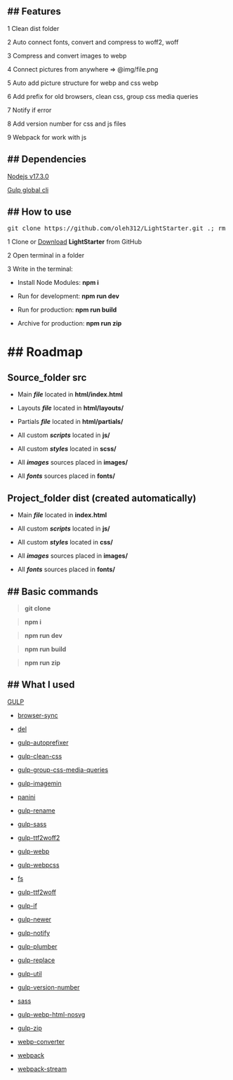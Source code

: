 ## ## Features

1 Clean dist folder

2 Auto connect fonts, convert and compress to woff2, woff

3 Compress and convert images to webp

4 Connect pictures from anywhere => @img/file.png

5 Auto add picture structure for webp and css webp

6 Add prefix for old browsers, clean css, group css media queries

7 Notify if error

8 Add version number for css and js files

9 Webpack for work with js


## ## Dependencies

<a  href="https://nodejs.org/en/">Nodejs v17.3.0</a>

<a  href="https://gulpjs.com/docs/en/getting-started/quick-start/">Gulp global cli</a>

## ## How to use

<pre>git clone https://github.com/oleh312/LightStarter.git .; rm -rf trunk .gitignore readme.md .git .gitattributes</pre>

1 Clone or <a  href="https://github.com/oleh312/LightStarter/archive/main.zip">Download</a> **LightStarter** from GitHub

2 Open terminal in a folder

3 Write in the terminal:

- Install Node Modules: **npm i**

- Run for development: **npm run dev**

- Run for production: **npm run build**

- Archive for production: **npm run zip**


# ## Roadmap

## Source_folder **src**

- Main **_file_** located in **html/index.html**

- Layouts **_file_** located in **html/layouts/**

- Partials **_file_** located in **html/partials/**

- All custom **_scripts_** located in **js/**

- All custom **_styles_** located in **scss/**

- All **_images_** sources placed in **images/**

- All **_fonts_** sources placed in **fonts/**

## Project_folder **dist** (created automatically)

- Main **_file_** located in **index.html**

- All custom **_scripts_** located in **js/**

- All custom **_styles_** located in **css/**

- All **_images_** sources placed in **images/**

- All **_fonts_** sources placed in **fonts/**

## ## Basic commands

> **git clone**

> **npm i**

> **npm run dev**

> **npm run build**

> **npm run zip**

## ## What I used

<a  href="https://gulpjs.com/">GULP</a>

   - <a  href="https://www.npmjs.com/package/browser-sync">browser-sync</a>

   - <a  href="https://www.npmjs.com/package/del">del</a>

   - <a  href="https://www.npmjs.com/package/gulp-autoprefixer">gulp-autoprefixer</a>

   - <a  href="https://www.npmjs.com/package/gulp-clean-css">gulp-clean-css</a>

   - <a  href="https://www.npmjs.com/package/gulp-group-css-media-queries">gulp-group-css-media-queries</a>

   - <a  href="https://www.npmjs.com/package/gulp-imagemin">gulp-imagemin</a>

   - <a  href="https://www.npmjs.com/package/panini">panini</a>

   - <a  href="https://www.npmjs.com/package/gulp-rename">gulp-rename</a>

   - <a  href="https://www.npmjs.com/package/gulp-sass">gulp-sass</a>

   - <a  href="https://www.npmjs.com/package/gulp-ttf2woff2">gulp-ttf2woff2</a>

   - <a  href="https://www.npmjs.com/package/gulp-webp">gulp-webp</a>

   - <a  href="https://www.npmjs.com/package/gulp-webpcss">gulp-webpcss</a>

   - <a  href="https://www.npmjs.com/package/fs">fs</a>

   - <a  href="https://www.npmjs.com/package/gulp-ttf2woff">gulp-ttf2woff</a>

   - <a  href="https://www.npmjs.com/package/gulp-if">gulp-if</a>

   - <a  href="https://www.npmjs.com/package/gulp-newer">gulp-newer</a>

   - <a  href="https://www.npmjs.com/package/gulp-notify">gulp-notify</a>

   - <a  href="https://www.npmjs.com/package/gulp-plumber">gulp-plumber</a>

   - <a  href="https://www.npmjs.com/package/gulp-replace">gulp-replace</a>

   - <a  href="https://www.npmjs.com/package/gulp-util">gulp-util</a>

   - <a  href="https://www.npmjs.com/package/gulp-version-number">gulp-version-number</a>

   - <a  href="https://www.npmjs.com/package/sass">sass</a>

   - <a  href="https://www.npmjs.com/package/gulp-webp-html-nosvg">gulp-webp-html-nosvg</a>

   - <a  href="https://www.npmjs.com/package/gulp-zip">gulp-zip</a>

   - <a  href="https://www.npmjs.com/package/webp-converter">webp-converter</a>

   - <a  href="https://www.npmjs.com/package/webpack">webpack</a>

   - <a  href="https://www.npmjs.com/package/webpack-stream">webpack-stream</a>
